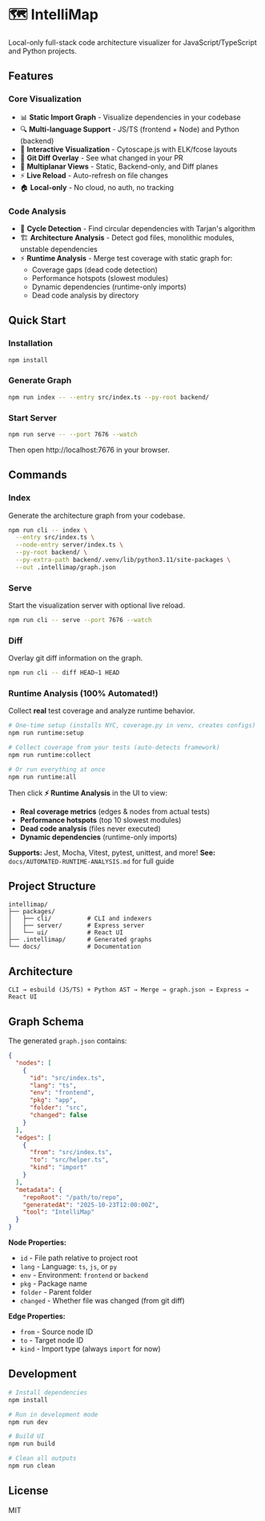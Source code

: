 # 🗺️ IntelliMap

Local-only full-stack code architecture visualizer for JavaScript/TypeScript and Python projects.

## Features

### Core Visualization
- 📊 **Static Import Graph** - Visualize dependencies in your codebase
- 🔍 **Multi-language Support** - JS/TS (frontend + Node) and Python (backend)
- 🎨 **Interactive Visualization** - Cytoscape.js with ELK/fcose layouts
- 🔄 **Git Diff Overlay** - See what changed in your PR
- 🎯 **Multiplanar Views** - Static, Backend-only, and Diff planes
- ⚡ **Live Reload** - Auto-refresh on file changes
- 🏠 **Local-only** - No cloud, no auth, no tracking

### Code Analysis
- 🔴 **Cycle Detection** - Find circular dependencies with Tarjan's algorithm
- 🏗️ **Architecture Analysis** - Detect god files, monolithic modules, unstable dependencies
- ⚡ **Runtime Analysis** - Merge test coverage with static graph for:
  - Coverage gaps (dead code detection)
  - Performance hotspots (slowest modules)
  - Dynamic dependencies (runtime-only imports)
  - Dead code analysis by directory

## Quick Start

### Installation

```bash
npm install
```

### Generate Graph

```bash
npm run index -- --entry src/index.ts --py-root backend/
```

### Start Server

```bash
npm run serve -- --port 7676 --watch
```

Then open http://localhost:7676 in your browser.

## Commands

### Index
Generate the architecture graph from your codebase.

```bash
npm run cli -- index \
  --entry src/index.ts \
  --node-entry server/index.ts \
  --py-root backend/ \
  --py-extra-path backend/.venv/lib/python3.11/site-packages \
  --out .intellimap/graph.json
```

### Serve
Start the visualization server with optional live reload.

```bash
npm run cli -- serve --port 7676 --watch
```

### Diff
Overlay git diff information on the graph.

```bash
npm run cli -- diff HEAD~1 HEAD
```

### Runtime Analysis (100% Automated!)
Collect **real** test coverage and analyze runtime behavior.

```bash
# One-time setup (installs NYC, coverage.py in venv, creates configs)
npm run runtime:setup

# Collect coverage from your tests (auto-detects framework)
npm run runtime:collect

# Or run everything at once
npm run runtime:all
```

Then click **⚡ Runtime Analysis** in the UI to view:
- **Real coverage metrics** (edges & nodes from actual tests)
- **Performance hotspots** (top 10 slowest modules)
- **Dead code analysis** (files never executed)
- **Dynamic dependencies** (runtime-only imports)

**Supports:** Jest, Mocha, Vitest, pytest, unittest, and more!
**See:** `docs/AUTOMATED-RUNTIME-ANALYSIS.md` for full guide

## Project Structure

```
intellimap/
├── packages/
│   ├── cli/          # CLI and indexers
│   ├── server/       # Express server
│   └── ui/           # React UI
├── .intellimap/      # Generated graphs
└── docs/             # Documentation
```

## Architecture

```
CLI → esbuild (JS/TS) + Python AST → Merge → graph.json → Express → React UI
```

## Graph Schema

The generated `graph.json` contains:

```json
{
  "nodes": [
    {
      "id": "src/index.ts",
      "lang": "ts",
      "env": "frontend",
      "pkg": "app",
      "folder": "src",
      "changed": false
    }
  ],
  "edges": [
    {
      "from": "src/index.ts",
      "to": "src/helper.ts",
      "kind": "import"
    }
  ],
  "metadata": {
    "repoRoot": "/path/to/repo",
    "generatedAt": "2025-10-23T12:00:00Z",
    "tool": "IntelliMap"
  }
}
```

**Node Properties:**
- `id` - File path relative to project root
- `lang` - Language: `ts`, `js`, or `py`
- `env` - Environment: `frontend` or `backend`
- `pkg` - Package name
- `folder` - Parent folder
- `changed` - Whether file was changed (from git diff)

**Edge Properties:**
- `from` - Source node ID
- `to` - Target node ID
- `kind` - Import type (always `import` for now)

## Development

```bash
# Install dependencies
npm install

# Run in development mode
npm run dev

# Build UI
npm run build

# Clean all outputs
npm run clean
```

## License

MIT

